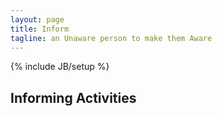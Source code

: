 ```yaml
---
layout: page
title: Inform
tagline: an Unaware person to make them Aware
---
```

{% include JB/setup %}

 
## Informing Activities

